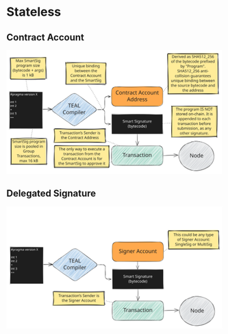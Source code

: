 # Stateless

## Contract Account

![Contract Account](../_images/avm-contract-account.svg "AVM Stateless Mode - Contract Account")

## Delegated Signature

![Delegated Signature](../_images/avm-delegated-signature.svg "AVM Stateless Mode - Delegated Signature")